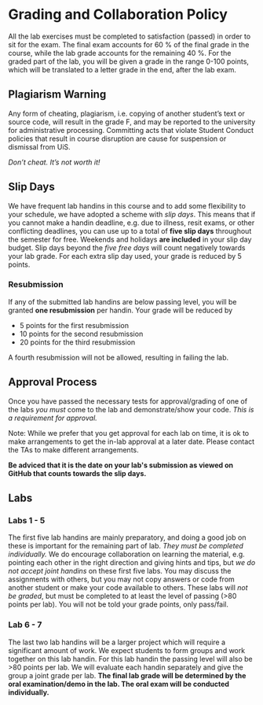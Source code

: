 # Grading and Collaboration Policy

All the lab exercises must be completed to satisfaction (passed)
in order to sit for the exam. The final exam accounts for 60 % of
the final grade in the course, while the lab grade accounts for
the remaining 40 %. For the graded part of the lab, you will be
given a grade in the range 0-100 points, which will be translated
to a letter grade in the end, after the lab exam.

## Plagiarism Warning

Any form of cheating, plagiarism, i.e. copying of another student’s
text or source code, will result in the grade F, and may be reported
to the university for administrative processing. Committing acts that
violate Student Conduct policies that result in course disruption are
cause for suspension or dismissal from UiS.

*Don’t cheat. It’s not worth it!*

## Slip Days

We have frequent lab handins in this course and to add some flexibility
to your schedule, we have adopted a scheme with *slip days*. This means
that if you cannot make a handin deadline, e.g. due to illness, resit
exams, or other conflicting deadlines, you can use up to a total of
**five slip days** throughout the semester for free. Weekends and holidays
**are included** in your slip day budget. Slip days beyond the *five free days*
will count negatively towards your lab grade. For each extra slip day used,
your grade is reduced by 5 points.

### Resubmission

If any of the submitted lab handins are below passing level, you will be
granted **one resubmission** per handin. Your grade will be reduced by

* 5 points for the first resubmission
* 10 points for the second resubmission
* 20 points for the third resubmission

A fourth resubmission will not be allowed, resulting in failing the lab.

## Approval Process

Once you have passed the necessary tests for approval/grading of one of
the labs *you must* come to the lab and demonstrate/show your code.
*This is a requirement for approval.*

Note: While we prefer that you get approval for each lab on time, it is
ok to make arrangements to get the in-lab approval at a later date.
Please contact the TAs to make different arrangements.

**Be adviced that it is the date on your lab's submission as viewed on GitHub that counts towards the slip days.**

## Labs

### Labs 1 - 5

The first five lab handins are mainly preparatory, and doing a good job on
these is important for the remaining part of lab. *They must be completed
individually.* We do encourage collaboration on learning the material, e.g.
pointing each other in the right direction and giving hints and tips, but *we
do not accept joint handins* on these first five labs. You may discuss the
assignments with others, but you may not copy answers or code from another
student or make your code available to others. These labs will *not be graded*,
but must be completed to at least the level of passing (>80 points per lab).
You will not be told your grade points, only pass/fail.

### Lab 6 - 7

The last two lab handins will be a larger project which will require a
significant amount of work. We expect students to form groups and work together
on this lab handin. For this lab handin the passing level will also be >80
points per lab. We will evaluate each handin separately and give the group a
joint grade per lab. **The final lab grade will be determined by the oral
examination/demo in the lab. The oral exam will be conducted individually.**
